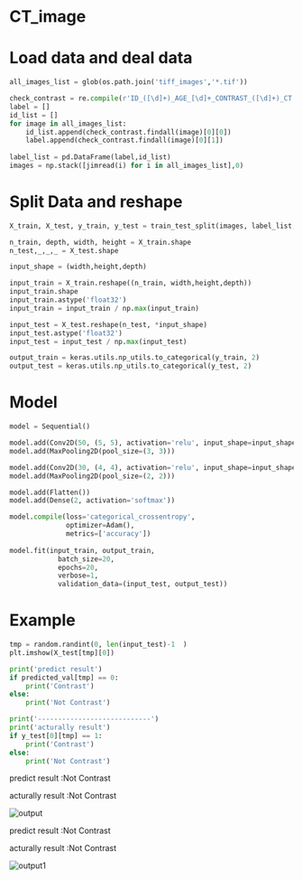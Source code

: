 # CT_image
# Load data and deal data

```py
all_images_list = glob(os.path.join('tiff_images','*.tif'))

check_contrast = re.compile(r'ID_([\d]+)_AGE_[\d]+_CONTRAST_([\d]+)_CT')
label = []
id_list = []
for image in all_images_list:
    id_list.append(check_contrast.findall(image)[0][0])
    label.append(check_contrast.findall(image)[0][1])
    
label_list = pd.DataFrame(label,id_list)
images = np.stack([jimread(i) for i in all_images_list],0)

```

# Split Data and reshape

```py
X_train, X_test, y_train, y_test = train_test_split(images, label_list, test_size=0.1, random_state=0)

n_train, depth, width, height = X_train.shape
n_test,_,_,_ = X_test.shape

input_shape = (width,height,depth)

input_train = X_train.reshape((n_train, width,height,depth))
input_train.shape
input_train.astype('float32')
input_train = input_train / np.max(input_train)

input_test = X_test.reshape(n_test, *input_shape)
input_test.astype('float32')
input_test = input_test / np.max(input_test)

output_train = keras.utils.np_utils.to_categorical(y_train, 2)
output_test = keras.utils.np_utils.to_categorical(y_test, 2)
```

# Model
```py
model = Sequential()

model.add(Conv2D(50, (5, 5), activation='relu', input_shape=input_shape))
model.add(MaxPooling2D(pool_size=(3, 3))) 

model.add(Conv2D(30, (4, 4), activation='relu', input_shape=input_shape))
model.add(MaxPooling2D(pool_size=(2, 2))) 

model.add(Flatten()) 
model.add(Dense(2, activation='softmax'))

model.compile(loss='categorical_crossentropy',
              optimizer=Adam(),
              metrics=['accuracy'])
          
model.fit(input_train, output_train,
            batch_size=20,
            epochs=20,
            verbose=1,
            validation_data=(input_test, output_test))
```
# Example
```py
tmp = random.randint(0, len(input_test)-1  )  
plt.imshow(X_test[tmp][0])

print('predict result')
if predicted_val[tmp] == 0:
    print('Contrast')
else:
    print('Not Contrast')

print('----------------------------')
print('acturally result')
if y_test[0][tmp] == 1:
    print('Contrast')
else:
    print('Not Contrast')
```
predict result :Not Contrast

acturally result :Not Contrast


![output](https://user-images.githubusercontent.com/103483905/163112705-1eda16c8-bdd3-41a8-8b05-ec8f8d6b4527.png)

predict result :Not Contrast

acturally result :Not Contrast

![output1](https://user-images.githubusercontent.com/103483905/163113119-ca6f82c0-83ba-4364-8b26-c468bfd76403.png)

